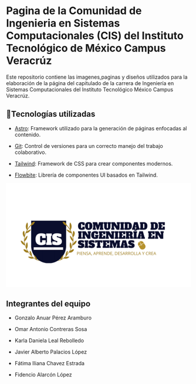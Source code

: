# Pagina de la Comunidad de Ingenieria en Sistemas Computacionales (CIS) del Instituto Tecnológico de México Campus Veracrúz

Este repositorio contiene las imagenes,paginas y diseños utilizados para la elaboración de la página del capitulado de la carrera de Ingeniería en Sistemas Computacionales del Instituto Tecnológico México Campus Veracrúz.

## 🚀Tecnologías utilizadas

- [Astro](https://astro.build): Framework utilizado para la generación de páginas enfocadas al contenido.

- [Git](https://git-scm.com/): Control de versiones para un correcto manejo del trabajo colaborativo.

- [Tailwind](https://tailwindcss.com/): Framework de CSS para crear componentes modernos.

- [Flowbite](https://flowbite.com/): Librería de componentes UI basados en Tailwind.

![CIS](/public/Logos/LogoCisSecundario.png)

## Integrantes del equipo

- Gonzalo Anuar Pérez Aramburo

- Omar Antonio Contreras Sosa

- Karla Daniela Leal Rebolledo

- Javier Alberto Palacios López

- Fátima Iliana Chavez Estrada

- Fidencio Alarcón López
